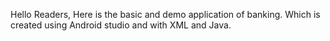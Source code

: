 Hello Readers,
Here is the basic and demo application of banking.
Which is created using Android studio and with XML and Java.
